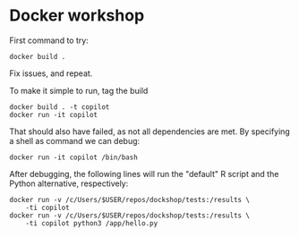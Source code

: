 
# Docker workshop

First command to try:

    docker build .

Fix issues, and repeat.

To make it simple to run, tag the build

    docker build . -t copilot
    docker run -it copilot

That should also have failed, as not all dependencies are met. By
specifying a shell as command we can debug:

    docker run -it copilot /bin/bash

After debugging, the following lines will run the "default" R script
and the Python alternative, respectively:

    docker run -v /c/Users/$USER/repos/dockshop/tests:/results \
        -ti copilot
    docker run -v /c/Users/$USER/repos/dockshop/tests:/results \
        -ti copilot python3 /app/hello.py

